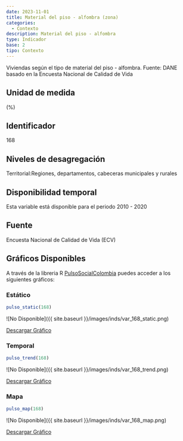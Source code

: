```yaml
---
date: 2023-11-01
title: Material del piso - alfombra (zona)
categories:
  - Contexto
description: Material del piso - alfombra
type: Indicador
base: 2
tipo: Contexto
--- 
```


Viviendas según el tipo de material del piso - alfombra.
Fuente: DANE basado en la Encuesta Nacional de Calidad de Vida

## Unidad de medida
(%)

## Identificador
168

## Niveles de desagregación
Territorial:Regiones, departamentos, cabeceras municipales y rurales

## Disponibilidad temporal
Esta variable está disponible para el periodo 2010 - 2020

## Fuente
Encuesta Nacional de Calidad de Vida (ECV)

## Gráficos Disponibles

A través de la libreria R [PulsoSocialColombia](https://github.com/pulsosocialcolombia/PulsoSocialColombia) puedes acceder a los siguientes gráficos:

### Estático

``` R
pulso_static(168)
```

![No Disponible]({{ site.baseurl }}/images/inds/var_168_static.png)

<a href='{{ site.baseurl }}/images/inds/var_168_static.png'>Descargar Gráfico</a>

### Temporal

``` R
pulso_trend(168)
```

![No Disponible]({{ site.baseurl }}/images/inds/var_168_trend.png)

<a href='{{ site.baseurl }}/images/inds/var_168_trend.png'>Descargar Gráfico</a>

### Mapa

``` R
pulso_map(168)
```

![No Disponible]({{ site.baseurl }}/images/inds/var_168_map.png)

<a href='{{ site.baseurl }}/images/inds/var_168_map.png'>Descargar Gráfico</a>